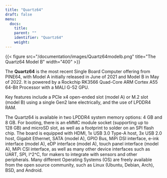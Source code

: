 ```yaml
---
title: "Quartz64"
draft: false
menu:
  docs:
    title:
    parent: ""
    identifier: "Quartz64"
    weight: 
---
```


{{< figure src="/documentation/images/Quartz64modelb.png" title="The Quartz64 Model B" width="400" >}}

The **Quartz64** is the most recent Single Board Computer offering from PINE64, with Model A initially released in June of 2021 and Model B in May of 2022. It is powered by a Rockchip RK3566 Quad-Core ARM Cortex A55 64-Bit Processor with a MALI G-52 GPU.

Key features include a PCIe x4 open-ended slot (model A) or M.2 slot (model B) using a single Gen2 lane electrically, and the use of LPDDR4 RAM.

The Quartz64 is available in two LPDDR4 system memory options: 4&nbsp;GB and 8&nbsp;GB. For booting, there is an eMMC module socket (supporting up to 128&nbsp;GB) and microSD slot, as well as a footprint to solder on an SPI flash chip. The board is equipped with HDMI, 1x USB 3.0 Type-A host, 3x USB 2.0 host, Gigabit Ethernet, SATA (model A), GPIO Bus, MiPi DSI interface, e-ink interface (model A), eDP interface (model A), touch panel interface (model A), MiPi CSI interface, as well as many other device interfaces such as UART, SPI, I^2^C, for makers to integrate with sensors and other peripherals. Many different Operating Systems (OS) are freely available from the open source community, such as Linux (Ubuntu, Debian, Arch), BSD, and Android.

